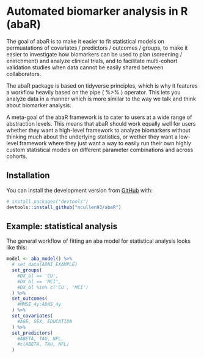 
<!-- README.md is generated from README.Rmd. Please edit that file -->

# Automated biomarker analysis in R (abaR)

<!-- badges: start -->
<!-- badges: end -->

The goal of abaR is to make it easier to fit statistical models on
permuatations of covariates / predictors / outcomes / groups, to make it
easier to investigate how biomarkers can be used to plan (screening /
enirichment) and analyze clinical trials, and to facilitate multi-cohort
validation studies when data cannot be easily shared between
collaborators.

The abaR package is based on tidyverse principles, which is why it
features a workflow heavily based on the pipe ( %&gt;% ) operator. This
lets you analyze data in a manner which is more similar to the way we
talk and think about biomarker analysis.

A meta-goal of the abaR framework is to cater to users at a wide range
of abstraction levels. This means that abaR should work equally well for
users whether they want a high-level framework to analyze biomarkers
without thinking much about the underlying statistics, or wether they
want a low-level framework where they just want a way to easily run
their own highly custom statistical models on different parameter
combinations and across cohorts.

## Installation

You can install the development version from
[GitHub](https://github.com/ncullen93/abaR) with:

``` r
# install.packages("devtools")
devtools::install_github("ncullen93/abaR")
```

## Example: statistical analysis

The general workflow of fitting an aba model for statistical analysis
looks like this:

``` r
model <- aba_model() %>% 
  # set_data(ADNI_EXAMPLE)
  set_groups(
    #DX_bl == 'CU',
    #DX_bl == 'MCI',
    #DX_bl %in% c('CU', 'MCI')
  ) %>% 
  set_outcomes(
    #MMSE_4y:ADAS_4y
  ) %>% 
  set_covariates(
    #AGE, SEX, EDUCATION
  ) %>% 
  set_predictors(
    #ABETA, TAU, NFL,
    #c(ABETA, TAU, NFL)
  )
  
```
